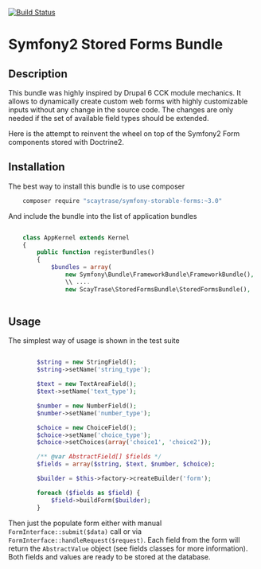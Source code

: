 [![Build Status](https://travis-ci.org/scaytrase/symfony-storable-forms.svg?branch=feature%2Foverhaul)](https://travis-ci.org/scaytrase/symfony-storable-forms)

# Symfony2 Stored Forms Bundle

## Description

This bundle was highly inspired by Drupal 6 CCK module mechanics. It allows to dynamically create custom web forms with 
highly customizable inputs without any change in the source code. The changes are only needed if the set of available 
field types should be extended.

Here is the attempt to reinvent the wheel on top of the Symfony2 Form components stored with Doctrine2.

## Installation

The best way to install this bundle is to use composer

```bash
    composer require "scaytrase/symfony-storable-forms:~3.0"
```

And include the bundle into the list of application bundles
 
```php

    class AppKernel extends Kernel
    {
        public function registerBundles()
        {
            $bundles = array(
                new Symfony\Bundle\FrameworkBundle\FrameworkBundle(),
                \\ ....
                new ScayTrase\StoredFormsBundle\StoredFormsBundle(),
    
```

## Usage

The simplest way of usage is shown in the test suite

```php

        $string = new StringField();
        $string->setName('string_type');

        $text = new TextAreaField();
        $text->setName('text_type');

        $number = new NumberField();
        $number->setName('number_type');

        $choice = new ChoiceField();
        $choice->setName('choice_type');
        $choice->setChoices(array('choice1', 'choice2'));

        /** @var AbstractField[] $fields */
        $fields = array($string, $text, $number, $choice);

        $builder = $this->factory->createBuilder('form');

        foreach ($fields as $field) {
            $field->buildForm($builder);
        }

```

Then just the populate form either with manual `FormInterface::submit($data)` call or via 
`FormInterface::handleRequest($request)`. Each field from the form will return the `AbstractValue` object (see fields 
classes for more information). Both fields and values are ready to be stored at the database. 
